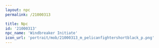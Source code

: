 ```yaml
---
layout: npc
permalink: /21000313

title: Npc
id: '21000313'
npc_name: 'Windbreaker Initiate'
icon_url: 'portrait/mob/21000313_m_pelicanfightershortblack_p.png'
---
```


